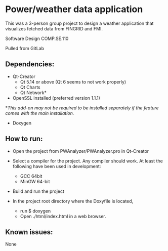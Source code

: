 # Power/weather data application
This was a 3-person group project to design a weather application that visualizes fetched data from FINGRID and FMI.

Software Design COMP.SE.110

Pulled from GitLab

## Dependencies:
- Qt-Creator
  - Qt 5.14 or above (Qt 6 seems to not work properly)
  - Qt Charts
  - Qt Network*
- OpenSSL installed (preferred version 1.1.1)

**This add-on may not be required to be installed separately if the feature comes with the main installation.*

- Doxygen

## How to run:
- Open the project from PWAnalyzer/PWAnalyzer.pro in Qt-Creator
- Select a compiler for the project. Any compiler should work. At least the following have been used in development:
  - GCC 64bit
  - MinGW 64-bit
- Build and run the project

- In the project root directory where the Doxyfile is located,
  - run $ doxygen
  - Open ./html/index.html in a web browser.

## Known issues:
None

